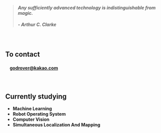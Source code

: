 > #### *Any sufficiently advanced technology is indistinguishable from magic.*
> ##### - Arthur C. Clarke

　

## **To contact**
#### 　[godrover@kakao.com](mailto:godrover@kakao.com)

　

## **Currently studying**

-   **Machine Learning**
-   **Robot Operating System**
-   **Computer Vision**
-   **Simultaneous Localization And Mapping**

